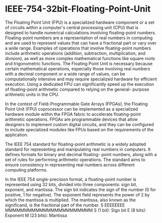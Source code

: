 # IEEE-754-32bit-Floating-Point-Unit

The Floating Point Unit (FPU) is a specialized hardware component or a set of circuits within a computer's central processing unit (CPU) that is designed to handle numerical calculations involving floating-point numbers. Floating-point numbers are a representation of real numbers in computing and are used to represent values that can have a fractional part or vary over a wide range. Examples of operations that involve floating-point numbers include arithmetic operations (addition, subtraction, multiplication, and division), as well as more complex mathematical functions like square roots and trigonometric functions. The Floating Point Unit is necessary because certain mathematical operations, especially those involving real numbers with a decimal component or a wide range of values, can be computationally intensive and may require specialized hardware for efficient execution. Using a dedicated FPU can significantly speed up the execution of floating-point arithmetic compared to relying on the general- purpose arithmetic units in the CPU.

In the context of Field-Programmable Gate Arrays (FPGAs), the Floating Point Unit (FPU) coprocessor can be implemented as a specialized hardware module within the FPGA fabric to accelerate floating-point arithmetic operations. FPGAs are programmable devices that allow designers to implement custom digital circuits, and they can be configured to include specialized modules like FPUs based on the requirements of the application.

The IEEE 754 standard for floating-point arithmetic is a widely adopted standard for representing and manipulating real numbers in computers. It defines formats for binary and decimal floating- point numbers, along with a set of rules for performing arithmetic operations. The standard aims to ensure consistency in representing real numbers across different computing platforms.

In the IEEE 754 single-precision format, a floating-point number is represented using 32 bits, divided into three components: sign bit, exponent, and mantissa. The sign bit indicates the sign of the number (0 for positive, 1 for negative). The exponent field represents the power of 2 by which the mantissa is multiplied. The mantissa, also known as the significand, is the fractional part of the number. S EEEEEEEE MMMMMMMMMMMMMMMMMMMMMMM S (1 bit): Sign bit E (8 bits): Exponent M (23 bits): Mantissa
